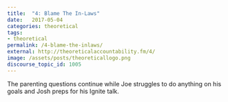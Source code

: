 ```yaml
---
title:  "4: Blame The In-Laws"
date:   2017-05-04
categories: theoretical
tags:
- theoretical
permalink: /4-blame-the-inlaws/
external: http://theoreticalaccountability.fm/4/
image: /assets/posts/theoreticallogo.png
discourse_topic_id: 1005
---
```

The parenting questions continue while Joe struggles to do anything on his goals and Josh preps for his Ignite talk.
<!--more-->